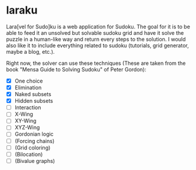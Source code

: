 # laraku

Lara[vel for Sudo]ku is a web application for Sudoku.  The goal for it is to be able to feed it an unsolved but solvable sudoku grid and have it solve the puzzle in a human-like way and return every steps to the solution.  I would also like it to include everything related to sudoku (tutorials, grid generator, maybe a blog, etc.).

Right now, the solver can use these techniques (These are taken from the book "Mensa Guide to Solving Sudoku" of Peter Gordon):
- [x] One choice
- [x] Elimination
- [x] Naked subsets
- [x] Hidden subsets
- [ ] Interaction
- [ ] X-Wing
- [ ] XY-Wing
- [ ] XYZ-Wing
- [ ] Gordonian logic
- [ ] (Forcing chains)
- [ ] (Grid coloring)
- [ ] (Bilocation)
- [ ] (Bivalue graphs)
